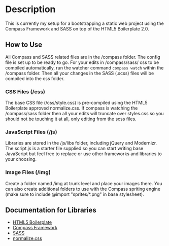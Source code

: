 # Description #
This is currently my setup for a bootstrapping a static web project using the Compass Framework and SASS on top of the HTML5 Boilerplate 2.0.

## How to Use ##
All Compass and SASS related files are in the /compass folder.
The config file is set up to be ready to go. For your edits in /compass/sass/ css to be compiled automatically, run the watcher command `compass watch` within the /compass folder. Then all your changes in the SASS (.scss) files will be compiled into the css folder.

### CSS Files (/css) ###
The base CSS file (/css/style.css) is pre-compiled using the HTML5 Boilerplate approved normalize.css. If compass is watching the /compass/sass folder then all your edits will truncate over styles.css so you should not be touching it at all, only editing from the scss files.

### JavaScript Files (/js) ###
Libraries are stored in the /js/libs folder, including jQuery and Modernizr.
The script.js is a starter file supplied so you can start writing base JavaScript but feel free to replace or use other frameworks and libraries to your choosing.

### Image Files (/img) ###
Create a folder named /img at trunk level and place your images there. You can also create additional folders to use with the Compass spriting engine (make sure to include @import "sprites/*.png" in base stylesheet).

## Documentation for Libraries ##
* <a href="http://html5boilerplate.com/">HTML5 Boilerplate</a>
* <a href="http://compass-style.org/">Compass Framework</a>
* <a href="http://sass-lang.com/">SASS</a>
* <a href="http://necolas.github.com/normalize.css/">normalize.css</a>
